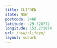 ```yaml
---
title: CLIFDEN
state: NSW
postcode: 2460
latitude: -29.320772
longitude: 153.271074
url: /nsw/clifden/
layout: suburb
---
```

